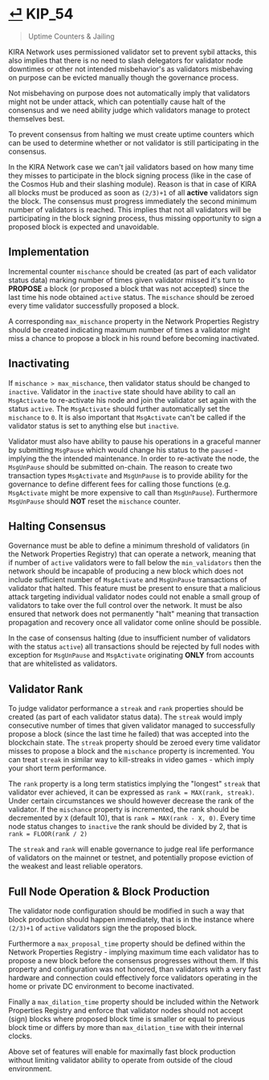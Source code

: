 # [⏎](README.md#Roadmap) KIP_54
> Uptime Counters & Jailing

KIRA Network uses permissioned validator set to prevent sybil attacks, this also implies that there is no need to slash delegators for validator node downtimes or other not intended misbehavior's as validators misbehaving on purpose can be evicted manually though the governance process.

Not misbehaving on purpose does not automatically imply that validators might not be under attack, which can potentially cause halt of the consensus and we need ability judge which validators manage to protect themselves best.

To prevent consensus from halting we must create uptime counters which can be used to determine whether or not validator is still participating in the consensus. 

In the KIRA Network case we can't jail validators based on how many time they misses to participate in the block signing process (like in the case of the Cosmos Hub and their slashing module). Reason is that in case of KIRA all blocks must be produced as soon as `(2/3)+1` of all **active** validators sign the block. The consensus must progress immediately the second minimum number of validators is reached. This implies that not all validators will be participating in the block signing process, thus missing opportunity to sign a proposed block is expected and unavoidable.

## Implementation

Incremental counter `mischance` should be created (as part of each validator status data) marking number of times given validator missed it's turn to **PROPOSE** a block (or proposed a block that was not accepted) since the last time his node obtained `active` status. The `mischance` should be zeroed every time validator successfully proposed a block.

A corresponding `max_mischance` property in the Network Properties Registry should be created indicating maximum number of times a validator might miss a chance to propose a block in his round before becoming inactivated.

## Inactivating

If `mischance > max_mischance`, then validator status should be changed to `inactive`. Validator in the `inactive` state should have ability to call an `MsgActivate` to re-activate his node and join the validator set again with the status `active`. The `MsgActivate` should further automatically set the `mischance` to `0`. It is also important that `MsgActivate` can't be called if the validator status is set to anything else but `inactive`.

Validator must also have ability to pause his operations in a graceful manner by submitting `MsgPause` which would change his status to the `paused` - implying the the intended maintenance. In order to re-activate the node, the `MsgUnPause` should be submitted on-chain. The reason to create two transaction types `MsgActivate` and `MsgUnPause` is to provide ability for the governance to define different fees for calling those functions (e.g. `MsgActivate` might be more expensive to call than `MsgUnPause`). Furthermore `MsgUnPause` should **NOT** reset the `mischance` counter. 

## Halting Consensus

Governance must be able to define a minimum threshold of validators (in the Network Properties Registry) that can operate a network, meaning that if number of `active` validators were to fall below the `min_validators` then the network should be incapable of producing a new block which does not include sufficient number of `MsgActivate` and `MsgUnPause` transactions of validator that halted. This feature must be present to ensure that a malicious attack targeting individual validator nodes could not enable a small group of validators to take over the full control over the network. It must be also ensured that network does not permanently "halt" meaning that transaction propagation and recovery once all validator come online should be possible. 

In the case of consensus halting (due to insufficient number of validators with the status `active`) all transactions should be rejected by full nodes with exception for `MsgUnPause` and `MsgActivate` originating **ONLY** from accounts that are whitelisted as validators. 

## Validator Rank

To judge validator performance a `streak` and `rank` properties should be created (as part of each validator status data). The `streak` would imply consecutive number of times that given validator managed to successfully propose a block (since the last time he failed) that was accepted into the blockchain state. The `streak` property should be zeroed every time validator misses to propose a block and the `mischance` property is incremented. You can treat `streak` in similar way to kill-streaks in video games - which imply your short term performance.

The `rank` property is a long term statistics implying the "longest" `streak` that validator ever achieved, it can be expressed as `rank = MAX(rank, streak)`. Under certain circumstances we should however decrease the rank of the validator. If the `mischance` property is incremented, the rank should be decremented by `X` (default 10), that is `rank = MAX(rank - X, 0)`. Every time node status changes to `inactive` the rank should be divided by 2, that is `rank = FLOOR(rank / 2)`

The `streak` and `rank` will enable governance to judge real life performance of validators on the mainnet or testnet, and potentially propose eviction of the weakest and least reliable operators. 

## Full Node Operation & Block Production

The validator node configuration should be modified in such a way that block production should happen immediately, that is in the instance where `(2/3)+1` of `active` validators sign the the proposed block. 

Furthermore a `max_proposal_time` property should be defined within the Network Properties Registry - implying maximum time each validator has to propose a new block before the consensus progresses without them. If this property and configuration was not honored, than validators with a very fast hardware and connection could effectively force validators operating in the home or private DC environment to become inactivated.

Finally a `max_dilation_time` property should be included within the Network Properties Registry and enforce that validator nodes should not accept (sign) blocks where proposed block time is smaller or equal to previous block time or differs by more than `max_dilation_time` with their internal clocks. 

Above set of features will enable for maximally fast block production without limiting validator ability to operate from outside of the cloud environment.
